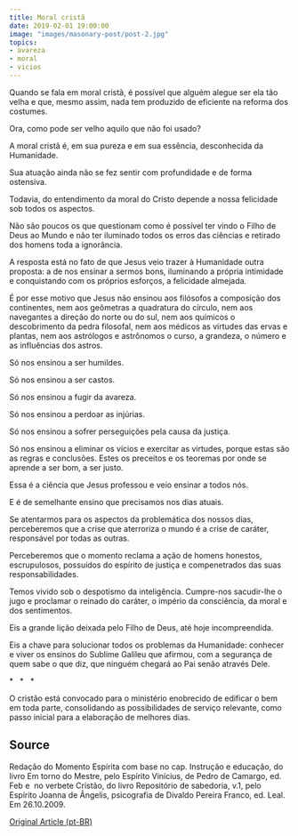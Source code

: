 ```yaml
---
title: Moral cristã
date: 2019-02-01 19:00:00
image: "images/masonary-post/post-2.jpg"
topics: 
- avareza
- moral
- vicios
---
```


Quando se fala em moral cristã, é possível que alguém alegue ser ela tão velha
e que, mesmo assim, nada tem produzido de eficiente na reforma dos costumes.

Ora, como pode ser velho aquilo que não foi usado?

A moral cristã é, em sua pureza e em sua essência, desconhecida da Humanidade.

Sua atuação ainda não se fez sentir com profundidade e de forma ostensiva.

Todavia, do entendimento da moral do Cristo depende a nossa felicidade sob
todos os aspectos.

Não são poucos os que questionam como é possível ter vindo o Filho de Deus ao
Mundo e não ter iluminado todos os erros das ciências e retirado dos homens
toda a ignorância.

A resposta está no fato de que Jesus veio trazer à Humanidade outra proposta: a
de nos ensinar a sermos bons, iluminando a própria intimidade e conquistando
com os próprios esforços, a felicidade almejada.

É por esse motivo que Jesus não ensinou aos filósofos a composição dos
continentes, nem aos geômetras a quadratura do círculo, nem aos navegantes a
direção do norte ou do sul, nem aos químicos o descobrimento da pedra
filosofal, nem aos médicos as virtudes das ervas e plantas, nem aos astrólogos
e astrônomos o curso, a grandeza, o número e as influências dos astros.

Só nos ensinou a ser humildes.

Só nos ensinou a ser castos.

Só nos ensinou a fugir da avareza.

Só nos ensinou a perdoar as injúrias.

Só nos ensinou a sofrer perseguições pela causa da justiça.

Só nos ensinou a eliminar os vícios e exercitar as virtudes, porque estas são
as regras e conclusões. Estes os preceitos e os teoremas por onde se aprende a
ser bom, a ser justo.

Essa é a ciência que Jesus professou e veio ensinar a todos nós.

E é de semelhante ensino que precisamos nos dias atuais.

Se atentarmos para os aspectos da problemática dos nossos dias, perceberemos
que a crise que aterroriza o mundo é a crise de caráter, responsável por todas
as outras.

Perceberemos que o momento reclama a ação de homens honestos, escrupulosos,
possuídos do espírito de justiça e compenetrados das suas responsabilidades.

Temos vivido sob o despotismo da inteligência. Cumpre-nos sacudir-lhe o jugo e
proclamar o reinado do caráter, o império da consciência, da moral e dos
sentimentos.

Eis a grande lição deixada pelo Filho de Deus, até hoje incompreendida.

Eis a chave para solucionar todos os problemas da Humanidade: conhecer e viver
os ensinos do Sublime Galileu que afirmou, com a segurança de quem sabe o que
diz, que ninguém chegará ao Pai senão através Dele.

*   *   *

O cristão está convocado para o ministério enobrecido de edificar o bem em toda
parte, consolidando as possibilidades de serviço relevante, como passo inicial
para a elaboração de melhores dias.

## Source
Redação do Momento Espírita com base no cap. Instrução e educação, do livro
Em torno do Mestre, pelo Espírito Vinícius, de Pedro de Camargo, ed. Feb e
 no verbete Cristão, do livro Repositório de sabedoria, v.1, pelo Espírito
Joanna de Ângelis, psicografia de Divaldo Pereira Franco, ed. Leal.
Em 26.10.2009.


[Original Article (pt-BR)](http://www.momento.com.br/pt/ler_texto.php?id=360)
